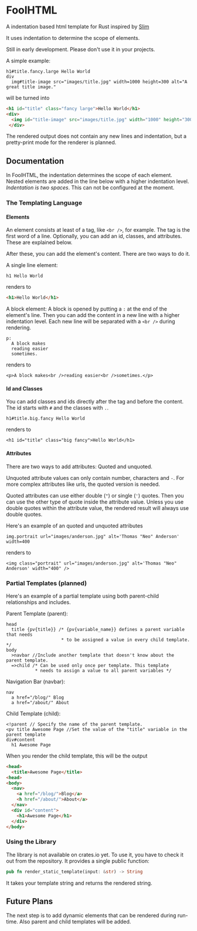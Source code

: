 # FoolHTML
A indentation based html template for Rust inspired by [Slim](http://slim-lang.com/)

It uses indentation to determine the scope of elements.

Still in early development. Please don't use it in your projects.

A simple example:
```
h1#title.fancy.large Hello World
div
  img#title-image src="images/title.jpg" width=1000 height=300 alt="A great title image."
```
will be turned into
```html
<h1 id="title" class="fancy large">Hello World</h1>
<div>
  <img id="title-image" src="images/title.jpg" width="1000" height="300" alt="A great title image." />
 </div>
```
The rendered output does not contain any new lines and indentation, but a pretty-print mode for the renderer is planned. 

## Documentation
In FoolHTML, the indentation determines the scope of each element. Nested elements are added in the line below with a higher indentation level. *Indentation is two spaces*. This can not be configured at the moment. 

### The Templating Language
#### Elements
An element consists at least of a tag, like `<br />`, for example. The tag is the first word of a line. Optionally, you can add an id, classes, and attributes. These are explained below. 

After these, you can add the element's content. There are two ways to do it. 

A single line element:
```
h1 Hello World
```
renders to
```html
<h1>Hello World</h1>
```
A block element: A block is opened by putting a `:` at the end of the element's line. Then you can add the content in a new line with a higher indentation level. Each new line will be separated with a `<br />` during rendering. 
```
p:
  A block makes
  reading easier
  sometimes.
```
renders to 
```
<p>A block makes<br />reading easier<br />sometimes.</p>
```

#### Id and Classes 
You can add classes and ids directly after the tag and before the content. The id starts with `#` and the classes with `.`.
```
h1#title.big.fancy Hello World
```
renders to
```
<h1 id="title" class="big fancy">Hello World</h1>
```
#### Attributes
There are two ways to add attributes: Quoted and unquoted. 

Unquoted attribute values can only contain number, characters and `-`. For more complex attributes like urls, the quoted version is needed. 

Quoted attributes can use either double (`"`) or single (`'`) quotes. Then you can use the other type of quote inside the attribute value. Unless you use double quotes within the attribute value, the rendered result will always use double quotes.

Here's an example of an quoted and unquoted attributes
```
img.portrait url="images/anderson.jpg" alt='Thomas "Neo" Anderson' width=400
```
renders to
```
<img class="portrait" url="images/anderson.jpg" alt='Thomas "Neo" Anderson' width="400" />
```
### Partial Templates (planned)
Here's an example of a partial template using both parent-child relationships and includes.

Parent Template (parent):
```
head 
  title {pv{title}} /* {pv{variable_name}} defines a parent variable that needs
                     * to be assigned a value in every child template. */
body
  >navbar //Include another template that doesn't know about the parent template.
  =>child /* Can be used only once per template. This template
           * needs to assign a value to all parent variables */
```
Navigation Bar (navbar):
```
nav 
  a href="/blog/" Blog
  a href="/about/" About
````
Child Template (child):
```
<!parent // Specify the name of the parent template.
<pv title Awesome Page //Set the value of the "title" variable in the parent template
div#content
  h1 Awesome Page
```
When you render the child template, this will be the output
```html
<head>
  <title>Awesome Page</title>
<head>
<body>
  <nav>
    <a href="/blog/">Blog</a>
    <h href="/about/">About</a>
  </nav>
  <div id="content">
    <h1>Awesome Page</h1>
  </div>
</body>
```
### Using the Library
The library is not available on crates.io yet. To use it, you have to check it out from the repository. It provides a single public function:
```Rust
pub fn render_static_template(input: &str) -> String 
```
It takes your template string and returns the rendered string. 

## Future Plans
The next step is to add dynamic elements that can be rendered during run-time. Also parent and child templates will be added. 
